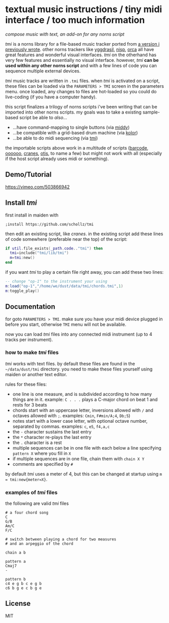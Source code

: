 # textual music instructions / tiny midi interface / too much information

*compose music with text, an add-on for any norns script*

*tmi* is a norns library for a file-based music tracker ported from [a version i previously wrote](https://github.com/schollz/miti). other norns trackers like [yggdrasil](https://llllllll.co/t/yggdrasil), [nisp](https://llllllll.co/t/nisp), [orca](https://llllllll.co/t/orca) all have great features and wonderful visual interfaces. *tmi* on the otherhand has very few features and essentially no visual interface. however, *tmi* **can be used within any other norns script** and with a few lines of code you can sequence multiple external devices.

*tmi* music tracks are written in `.tmi` files. when *tmi* is activated on a script, these files can be loaded via the `PARAMETERS > TMI` screen in the parameters menu. once loaded, any changes to files are hot-loaded so you could do live-coding (if you have a computer handy).

this script finalizes a trilogy of norns scripts i've been writing that can be imported into other norns scripts. my goals was to take a existing sample-based script be able to *also*...

- ...have command-mapping to single buttons (via [middy](https://llllllll.co/t/middy))
- ...be compatible with a grid-based drum machine (via [kolor](https://llllllll.co/t/kolor))
- ...be able to do midi sequencing (via [tmi](https://llllllll.co/t/tmi))

the importable scripts above work in a multitude of scripts ([barcode](https://llllllll.co/t/barcode), [oooooo](https://llllllll.co/t/oooooo), [cranes](https://llllllll.co/t/cranes), [otis](https://llllllll.co/t/otis), to name a few) but might not work with all (especially if the host script already uses midi or something).

## Demo/Tutorial

https://vimeo.com/503866942

## Install *tmi*

first install in maiden with 

```
;install https://github.com/schollz/tmi
```

then edit an existing script, like *cranes*. in the existing script add these lines of code somewhere (preferable near the top) of the script:

```lua
if util.file_exists(_path.code.."tmi") then 
  tmi=include("tmi/lib/tmi")
  m=tmi:new()
end
```

if you want *tmi* to play a certain file right away, you can add these two lines:

```lua
-- change "op-1" to the instrument your using
m:load("op-1","/home/we/dust/data/tmi/chords.tmi",1)
m:toggle_play()
```
## Documentation



for goto `PARAMETERS > TMI`. make sure you have your midi device plugged in before you start, otherwise `TMI` menu will not be available.

now you can load *tmi* files into any connected midi instrument (up to 4 tracks per instrument).

### how to make *tmi* files

*tmi* works with text files. by default these files are found in the `~/data/dust/tmi` directory. you need to make these files yourself using maiden or another text editor.

rules for these files:

- one line is one measure, and is subdivided according to how many things are in it. example: `C . . .` plays a C-major chord on beat 1 and rests for 3 beats
- chords start with an uppercase letter, inversions allowed with `/` and octaves allowed with `;`. examples: `Cmin`, `F#min/A;4`, `Db;5`)
- notes start with a lower case letter, with optional octave number, separated by commas. examples: `c`, `e5`, `f4,a,c`
- the `-` character sustains the last entry
- the `*` character re-plays the last entry
- the `.` character is a rest
- multiple sequences can be in one file with each below a line specifying `pattern X` where you fill in `X`
- if multiple sequences are in one file, chain them with `chain X Y`
- comments are specified by `#`

by default *tmi* uses a meter of 4, but this can be changed at startup using `m = tmi:new{meter=X}`.

### examples of *tmi* files

the following are valid *tmi* files

```
# a four chord song
C
G/B
Am/C
F/C
```

```
# switch between playing a chord for two measures 
# and an arpeggio of the chord

chain a b 

pattern a 
Cmaj7
-

pattern b
c4 e g b c e g b
c6 b g e c b g e
```

## License

MIT
